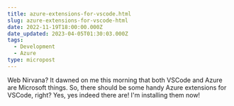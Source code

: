 ```yaml
---
title: azure-extensions-for-vscode.html
slug: azure-extensions-for-vscode-html
date: 2022-11-19T18:00:00.000Z
date_updated: 2023-04-05T01:30:03.000Z
tags: 
  - Development
  - Azure
type: micropost
---
```


Web Nirvana? It dawned on me this morning that both VSCode and Azure are Microsoft things. So, there should be some handy Azure extensions for VSCode, right? Yes, yes indeed there are! I'm installing them now!
